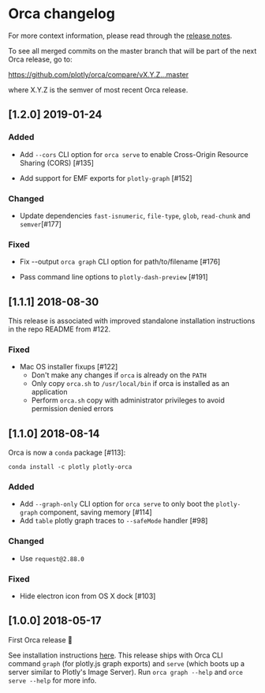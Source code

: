 # Orca changelog

For more context information, please read through the
[release notes](https://github.com/plotly/orca/releases).

To see all merged commits on the master branch that will be part of the next Orca release, go to:

https://github.com/plotly/orca/compare/vX.Y.Z...master

where X.Y.Z is the semver of most recent Orca release.

## [1.2.0] 2019-01-24

### Added

- Add `--cors` CLI option for `orca serve` to enable Cross-Origin Resource Sharing (CORS) [#135]

- Add support for EMF exports for `plotly-graph` [#152]

### Changed

- Update dependencies `fast-isnumeric`, `file-type`, `glob`, `read-chunk` and `semver`[#177]

### Fixed

- Fix --output `orca graph` CLI option for path/to/filename [#176]

- Pass command line options to `plotly-dash-preview` [#191]


## [1.1.1] 2018-08-30

This release is associated with improved standalone installation instructions
in the repo README from #122.

### Fixed
- Mac OS installer fixups [#122]
  + Don't make any changes if `orca` is already on the `PATH`
  + Only copy `orca.sh` to `/usr/local/bin` if orca is installed as an application
  + Perform `orca.sh` copy with administrator privileges to avoid permission denied errors

## [1.1.0] 2018-08-14

Orca is now a `conda` package [#113]:

```
conda install -c plotly plotly-orca
```

### Added
- Add `--graph-only` CLI option for `orca serve` to only boot the `plotly-graph`
  component, saving memory [#114]
- Add `table` plotly graph traces to `--safeMode` handler [#98]

### Changed
- Use `request@2.88.0`

### Fixed
- Hide electron icon from OS X dock [#103]


## [1.0.0] 2018-05-17

First Orca release :tada:

See installation instructions
[here](https://github.com/plotly/orca#installation). This release ships with
Orca CLI command `graph` (for plotly.js graph exports) and `serve` (which boots
up a server similar to Plotly's Image Server). Run `orca graph --help` and `orce
serve --help` for more info.
